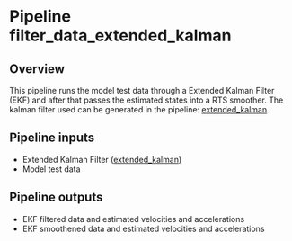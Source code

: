 # Pipeline filter_data_extended_kalman


## Overview

This pipeline runs the model test data through a Extended Kalman Filter (EKF) and after that passes the estimated states into a RTS smoother. The kalman filter used can be generated in the pipeline: [extended_kalman](../extended_kalman/README.md).

## Pipeline inputs

* Extended Kalman Filter ([extended_kalman](../extended_kalman/README.md))
* Model test data

## Pipeline outputs

* EKF filtered data and estimated velocities and accelerations
* EKF smoothened data and estimated velocities and accelerations

